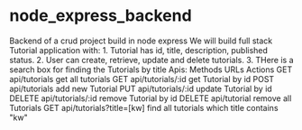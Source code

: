 # node_express_backend
Backend of a crud project build in node express
We will build full stack Tutorial application with:
    1. Tutorial has id, title, description, published status.
    2. User can create, retrieve, update and delete tutorials.
    3. THere is a search box for finding the Tutorials by title
Apis:
Methods        URLs                         Actions
GET            api/tutorials                get all tutorials
GET            api/tutorials/:id            get Tutorial by id
POST           api/tutorials                add new Tutorial
PUT            api/tutorials/:id            update Tutorial by id
DELETE         api/tutorials/:id            remove Tutorial by id
DELETE         api/tutorial                 remove all Tutorials
GET            api/tutorials?title=[kw]     find all tutorials which title contains "kw"
     